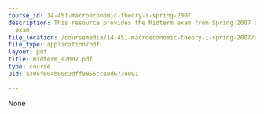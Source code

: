 ```yaml
---
course_id: 14-451-macroeconomic-theory-i-spring-2007
description: This resource provides the Midterm exam from Spring 2007 as a practice
  exam.
file_location: /coursemedia/14-451-macroeconomic-theory-i-spring-2007/a308f604b00c3dff9856cce8d673e091_midterm_s2007.pdf
file_type: application/pdf
layout: pdf
title: midterm_s2007.pdf
type: course
uid: a308f604b00c3dff9856cce8d673e091

---
```

None